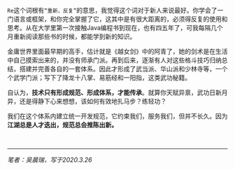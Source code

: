`Re`这个词根有`“重新，反复”`的意思，我觉得这个词对于新人来说最好。你学会了一门语言或框架，和你完全掌握了它，这其中是有很大距离的，必须得反复的使用和思考。从在大学里第一次接触Java编程书到现在，也有四五年了，可我每隔几个月重新阅读那些书的时候，都能学到新的知识。

金庸世界里面最早期的高手，估计就是《越女剑》中的阿青了，她的剑术是在生活中自己摸索出来的，并没有师承门派。再到后来，逐渐有人对这些格斗技巧归纳总结，搭建并完善各自的一套体系。因此才形成了武当派、华山派和少林寺等，一个个武学门派；写下了降龙十八掌、易筋经和一阳指，这类武功秘籍。

自认为，**技术只有形成规范、形成体系，才能传承**。就算你天赋异禀，武功日新月异，还是得静下心来想想，该如何有效地扎马步？练轻功？

我们在这个体系内建立统一开发规范，它约束我们，服务我们，但并不长久。因为**江湖总是人才迭出，规范总会推陈出新。**



​																	

------

*笔者：吴晨瑞，写于2020.3.26*